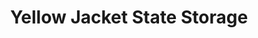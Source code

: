 ---
title: "Yellow Jacket State Storage"
url: /cleburne/yellow-jacket-state-storage/
shop: Mieten
---